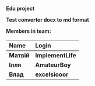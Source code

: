 ﻿**Edu project**

**Test converter docx to md format**

**Members in team:**

|**Name**|**Login**|
| :- | :- |
|**Матвій**|**ImplementLife**|
|**Ілля**|**AmateurBoy**|
|**Влад**|**excelsiooor**|

